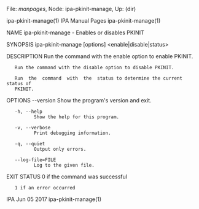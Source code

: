 File: *manpages*,  Node: ipa-pkinit-manage,  Up: (dir)

ipa-pkinit-manage(1)           IPA Manual Pages           ipa-pkinit-manage(1)



NAME
       ipa-pkinit-manage - Enables or disables PKINIT

SYNOPSIS
       ipa-pkinit-manage [options] <enable|disable|status>

DESCRIPTION
       Run the command with the enable option to enable PKINIT.

       Run the command with the disable option to disable PKINIT.

       Run  the  command  with  the  status to determine the current status of
       PKINIT.

OPTIONS
       --version
              Show the program's version and exit.

       -h, --help
              Show the help for this program.

       -v, --verbose
              Print debugging information.

       -q, --quiet
              Output only errors.

       --log-file=FILE
              Log to the given file.

EXIT STATUS
       0 if the command was successful

       1 if an error occurred



IPA                               Jun 05 2017             ipa-pkinit-manage(1)
